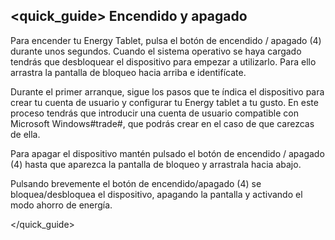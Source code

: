 ## <quick_guide> Encendido y apagado

Para encender tu Energy Tablet, pulsa el botón de encendido / apagado (4) durante unos segundos. Cuando el sistema operativo se haya cargado tendrás que desbloquear el dispositivo para empezar a utilizarlo. Para ello arrastra la pantalla de bloqueo hacia arriba e identifícate.

Durante el primer arranque, sigue los pasos que te índica el dispositivo para crear tu cuenta de usuario y configurar tu Energy tablet a tu gusto. En este proceso tendrás que introducir una cuenta de usuario compatible con Microsoft Windows#trade#, que podrás crear en el caso de que carezcas de ella.

Para apagar el dispositivo mantén pulsado el botón de encendido / apagado (4) hasta que aparezca la pantalla de bloqueo y arrastrala hacia abajo.

Pulsando brevemente el botón de encendido/apagado (4) se bloquea/desbloquea el dispositivo, apagando la pantalla y activando el modo ahorro de energía.

</quick_guide>
